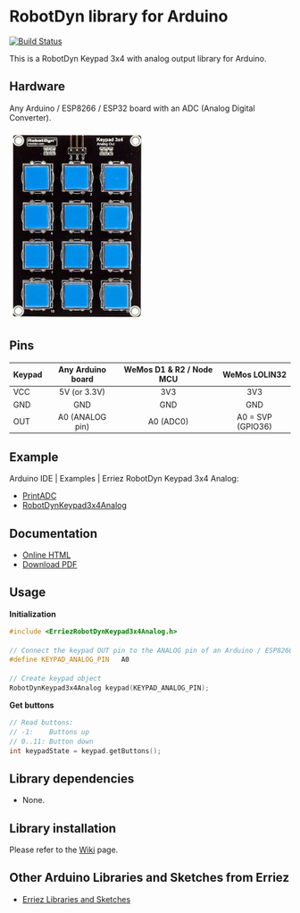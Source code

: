 # RobotDyn  library for Arduino
[![Build Status](https://travis-ci.org/Erriez/ErriezRobotDynKeypad3x4Analog.svg?branch=master)](https://travis-ci.org/ErriezRobotDynKeypad3x4Analog)

This is a RobotDyn Keypad 3x4 with analog output library for Arduino.


## Hardware
Any Arduino / ESP8266 / ESP32 board with an ADC (Analog Digital Converter).

![RobotDyn Keypad 3x4 Analog](https://raw.githubusercontent.com/Erriez/ErriezRobotDynKeypad3x4Analog/master/extras/RobotDynKeypad3x4Analog.png)


## Pins

| Keypad | Any Arduino board | WeMos D1 & R2 / Node MCU |   WeMos LOLIN32   |
| ------ | :---------------: | :----------------------: | :---------------: |
| VCC    |   5V (or 3.3V)    |           3V3            |        3V3        |
| GND    |        GND        |           GND            |        GND        |
| OUT    |  A0 (ANALOG pin)  |        A0 (ADC0)         | A0 = SVP (GPIO36) |


## Example

Arduino IDE | Examples | Erriez RobotDyn Keypad 3x4 Analog:

* [PrintADC](https://github.com/Erriez/ErriezRobotDynKeypad3x4Analog/blob/master/examples/PrintADC/PrintADC.ino)
* [RobotDynKeypad3x4Analog](https://github.com/Erriez/ErriezRobotDynKeypad3x4Analog/blob/master/examples/RobotDynKeypad3x4Analog/RobotDynKeypad3x4Analog.ino)


## Documentation

- [Online HTML](https://Erriez.github.io/ErriezRobotDynKeypad3x4Analog)
- [Download PDF](https://github.com/Erriez/ErriezRobotDynKeypad3x4Analog/raw/gh-pages/latex/ErriezRobotDynKeypad3x4Analog.pdf)


## Usage

**Initialization**

```c++
#include <ErriezRobotDynKeypad3x4Analog.h>

// Connect the keypad OUT pin to the ANALOG pin of an Arduino / ESP8266 / ESP32 board
#define KEYPAD_ANALOG_PIN   A0

// Create keypad object
RobotDynKeypad3x4Analog keypad(KEYPAD_ANALOG_PIN);
```

**Get buttons**

```c++
// Read buttons:
// -1:    Buttons up
// 0..11: Button down
int keypadState = keypad.getButtons();
```


## Library dependencies

- None.


## Library installation

Please refer to the [Wiki](https://github.com/Erriez/ErriezArduinoLibrariesAndSketches/wiki) page.


## Other Arduino Libraries and Sketches from Erriez

* [Erriez Libraries and Sketches](https://github.com/Erriez/ErriezArduinoLibrariesAndSketches)
